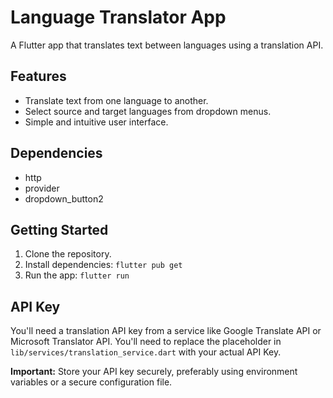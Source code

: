 # Language Translator App

A Flutter app that translates text between languages using a translation API.

## Features

*   Translate text from one language to another.
*   Select source and target languages from dropdown menus.
*   Simple and intuitive user interface.

## Dependencies

*   http
*   provider
*   dropdown_button2

## Getting Started

1.  Clone the repository.
2.  Install dependencies: `flutter pub get`
3.  Run the app: `flutter run`

## API Key

You'll need a translation API key from a service like Google Translate API or Microsoft Translator API.  You'll need to replace the placeholder in `lib/services/translation_service.dart` with your actual API Key.

**Important:** Store your API key securely, preferably using environment variables or a secure configuration file.

